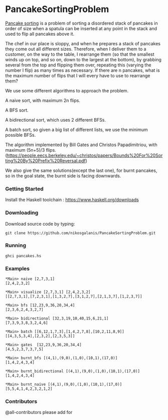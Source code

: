 # PancakeSortingProblem

[Pancake sorting](https://en.wikipedia.org/wiki/Pancake_sorting) is a problem of sorting a disordered stack of pancakes in order of size when a spatula can be inserted at any point in the stack and used to flip all pancakes above it.

The chef in our place is sloppy, and when he prepares a stack of pancakes they come out all different sizes. Therefore, when I deliver them to a customer, on the way to the table, I rearrange them (so that the smallest winds up on top, and so on, down to the largest at the bottom), by grabbing several from the top and flipping them over, repeating this (varying the number I flip) as many times as necessary. If there are n pancakes, what is the maximum number of flips that I will every have to use to rearrange them?

We use some different algorithms to approach the problem.

A naive sort, with maximum 2n flips.

A BFS sort.

A bidirectional sort, which uses 2 different BFSs.

A batch sort, so given a big list of different lists, we use the minimum possible BFSs.

The algorithm implemented by Bill Gates and Christos Papadimitriou, with maximum (5n+5)/3 flips.
(https://people.eecs.berkeley.edu/~christos/papers/Bounds%20For%20Sorting%20By%20Prefix%20Reversal.pdf)

We also give the same solutions(except the last one), for burnt pancakes, so in the goal state, the burnt side is facing downwards.

### Getting Started
Install the Haskell toolchain : https://www.haskell.org/downloads

### Downloading
Download source code by typing:

``` git clone https://github.com/nikosgalanis/PancakeSortingProblem.git ```

### Running 

``` ghci pancakes.hs ```

### Examples

``` 
*Main> naive [2,7,3,1] 
[2,4,2,3,2] 

*Main> visualize [2,7,3,1] [2,4,2,3,2]
[[2,7,3,1],[7,2,3,1],[1,3,2,7],[3,1,2,7],[2,1,3,7],[1,2,3,7]]

*Main> bfs [12,23,9,36,20,34,4]
[2,3,6,2,4,3,2,7]

*Main> bidirectional [32,3,19,10,40,15,6,21,1]
[7,3,9,3,8,3,2,4,6]

*Main> batch [[6,12,1,7,3],[1,4,2,7,8],[10,2,11,8,9]]
[[4,3,5,3,4],[2,3,2],[2,3,5,3]]

*Main> gates  [12,23,9,36,20,34,4]
[4,5,2,3,7,3,7,5] 

*Main> burnt_bfs [(4,1),(9,0),(1,0),(10,1),(17,0)]
[1,4,2,4,3,4]

*Main> burnt_bidirectional [(4,1),(9,0),(1,0),(10,1),(17,0)]
[1,4,2,4,3,4]

*Main> burnt_naive [(4,1),(9,0),(1,0),(10,1),(17,0)]
[5,5,4,1,4,2,3,2,1,2]
```

### Contributors 

@all-contributors please add <msiampou> for <contributions>




